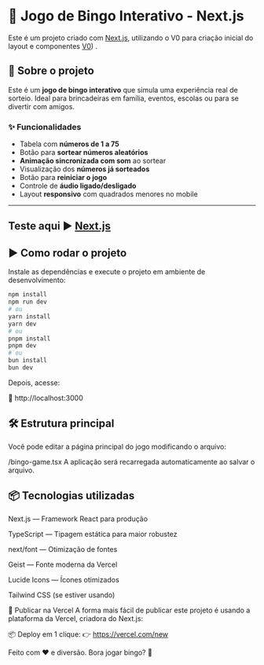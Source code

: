 # 🎱 Jogo de Bingo Interativo - Next.js

Este é um projeto criado com [Next.js](https://nextjs.org), utilizando o V0 para criação inicial do layout e componentes [V0](https://v0.dev/)) .

## 🧩 Sobre o projeto

Este é um **jogo de bingo interativo** que simula uma experiência real de sorteio. Ideal para brincadeiras em família, eventos, escolas ou para se divertir com amigos.

### ✨ Funcionalidades

- Tabela com **números de 1 a 75**
- Botão para **sortear números aleatórios**
- **Animação sincronizada com som** ao sortear
- Visualização dos **números já sorteados**
- Botão para **reiniciar o jogo**
- Controle de **áudio ligado/desligado**
- Layout **responsivo** com quadrados menores no mobile

---

## Teste aqui ▶️ [Next.js](https://nextjs.org)

## ▶️ Como rodar o projeto

Instale as dependências e execute o projeto em ambiente de desenvolvimento:

```bash
npm install
npm run dev
# ou
yarn install
yarn dev
# ou
pnpm install
pnpm dev
# ou
bun install
bun dev
```

Depois, acesse:

📍 http://localhost:3000

##  🛠️ Estrutura principal
Você pode editar a página principal do jogo modificando o arquivo:

/bingo-game.tsx
A aplicação será recarregada automaticamente ao salvar o arquivo.

## 📦 Tecnologias utilizadas
Next.js — Framework React para produção

TypeScript — Tipagem estática para maior robustez

next/font — Otimização de fontes

Geist — Fonte moderna da Vercel

Lucide Icons — Ícones otimizados

Tailwind CSS (se estiver usando)

🚀 Publicar na Vercel
A forma mais fácil de publicar este projeto é usando a plataforma da Vercel, criadora do Next.js:

📦 Deploy em 1 clique:
👉 https://vercel.com/new


Feito com ❤️ e diversão. Bora jogar bingo? 🎉
